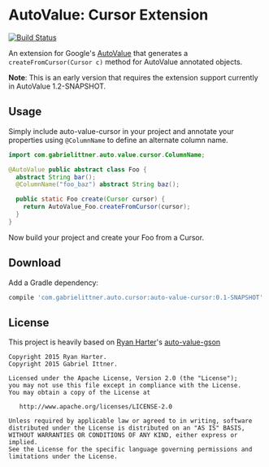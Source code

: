 # AutoValue: Cursor Extension

[![Build Status](https://travis-ci.org/gabrielittner/auto-value-cursor.svg?branch=master)](https://travis-ci.org/gabrielittner/auto-value-cursor)

An extension for Google's [AutoValue](https://github.com/google/auto) that generates a `createFromCursor(Cursor c)` method for AutoValue annotated objects.

**Note**: This is an early version that requires the extension support currently in AutoValue 1.2-SNAPSHOT.

## Usage

Simply include auto-value-cursor in your project and annotate your properties using `@ColumnName` to define an alternate column name.

```java
import com.gabrielittner.auto.value.cursor.ColumnName;

@AutoValue public abstract class Foo {
  abstract String bar();
  @ColumnName("foo_baz") abstract String baz();

  public static Foo create(Cursor cursor) {
    return AutoValue_Foo.createFromCursor(cursor);
  }
}
```

Now build your project and create your Foo from a Cursor.

## Download

Add a Gradle dependency:

```groovy
compile 'com.gabrielittner.auto.cursor:auto-value-cursor:0.1-SNAPSHOT'
```

## License

This project is heavily based on [Ryan Harter](https://github.com/rharter/)'s [auto-value-gson](https://github.com/rharter/auto-value-gson)

```
Copyright 2015 Ryan Harter.
Copyright 2015 Gabriel Ittner.

Licensed under the Apache License, Version 2.0 (the "License");
you may not use this file except in compliance with the License.
You may obtain a copy of the License at

   http://www.apache.org/licenses/LICENSE-2.0

Unless required by applicable law or agreed to in writing, software
distributed under the License is distributed on an "AS IS" BASIS,
WITHOUT WARRANTIES OR CONDITIONS OF ANY KIND, either express or implied.
See the License for the specific language governing permissions and
limitations under the License.
```
